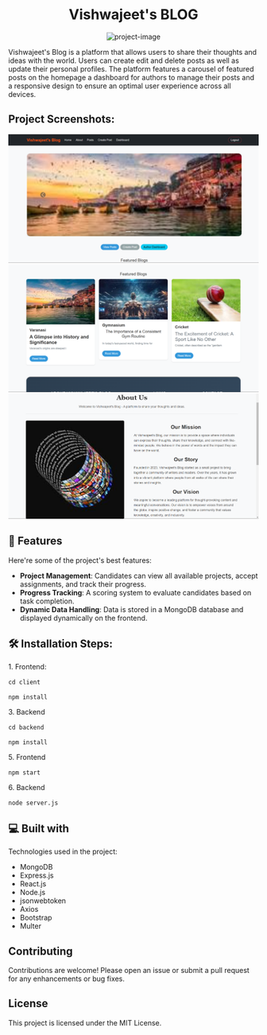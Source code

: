 <h1 align="center" id="title">Vishwajeet's BLOG</h1>

<p align="center"><img src="https://socialify.git.ci/Vishwajeet-Kumar-Patel/Blog/image?description=1&descriptionEditable=Vishwajeet%27s%20Blog%20is%20a%20platform%20that%20allows%20users%20to%20share%20their%20thoughts%20and%20ideas%20with%20the%20world.&font=Raleway&issues=1&language=1&name=1&owner=1&pattern=Charlie%20Brown&stargazers=1&theme=Dark" alt="project-image"></p>

<p id="description">Vishwajeet's Blog is a platform that allows users to share their thoughts and ideas with the world. Users can create edit and delete posts as well as update their personal profiles. The platform features a carousel of featured posts on the homepage a dashboard for authors to manage their posts and a responsive design to ensure an optimal user experience across all devices.</p>

<h2>Project Screenshots:</h2>

![Image](https://github.com/Vishwajeet-Kumar-Patel/Blog/blob/master/Screenshot%202024-11-16%20014148.png?raw=true)
![Image](https://github.com/Vishwajeet-Kumar-Patel/Blog/blob/master/Screenshot%202024-11-16%20014201.png?raw=true)
![Image](https://github.com/Vishwajeet-Kumar-Patel/Blog/blob/master/Screenshot%202024-11-16%20014223.png?raw=true)

  
<h2>🧐 Features</h2>

Here're some of the project's best features:

- **Project Management**: Candidates can view all available projects, accept assignments, and track their progress.
- **Progress Tracking**: A scoring system to evaluate candidates based on task completion.
- **Dynamic Data Handling**: Data is stored in a MongoDB database and displayed dynamically on the frontend.

<h2>🛠️ Installation Steps:</h2>

<p>1. Frontend:</p>

```
cd client
```

```
npm install
```

<p>3. Backend</p>

```
cd backend
```

```
npm install
```

<p>5. Frontend</p>

```
npm start
```

<p>6. Backend</p>

```
node server.js
```

  
  
<h2>💻 Built with</h2>

Technologies used in the project:

*   MongoDB
*   Express.js
*   React.js
*   Node.js
*   jsonwebtoken
*   Axios
*   Bootstrap
*   Multer

## Contributing

Contributions are welcome! Please open an issue or submit a pull request for any enhancements or bug fixes.

## License

This project is licensed under the MIT License.
